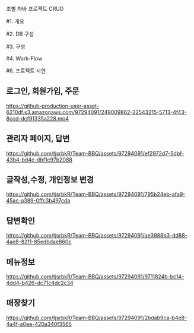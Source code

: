 조별 자바 프로젝트 CRUD

#1. 개요

#2. DB 구성

#3. 구성

#4. Work-Flow

#6. 프로젝트 시연  

<h2>로그인, 회원가입, 주문</h2>

https://github-production-user-asset-6210df.s3.amazonaws.com/97294091/249009862-22543215-5713-4f43-8ccd-dcf91335a228.mp4

<h2>관리자 페이지, 답변 </h2>

https://github.com/tjsrbkR/Team-BBQ/assets/97294091/ef2972d7-5dbf-43b4-bd4c-dbf1c97b2088

<h2>글작성,수정, 개인정보 변경</h2>

https://github.com/tjsrbkR/Team-BBQ/assets/97294091/795b24eb-afa9-45ac-a389-0ffc3b497cda

<h2>답변확인</h2>

https://github.com/tjsrbkR/Team-BBQ/assets/97294091/ae3988b3-dd88-4ae8-82f1-85edbdae860c

<h2>메뉴정보</h2>

https://github.com/tjsrbkR/Team-BBQ/assets/97294091/9711824b-bc14-4dd4-b426-dc71c4dc2c34

<h2>매장찾기</h2>

https://github.com/tjsrbkR/Team-BBQ/assets/97294091/2bdab9ca-b4e8-4a4f-a0ee-420a340f3565
